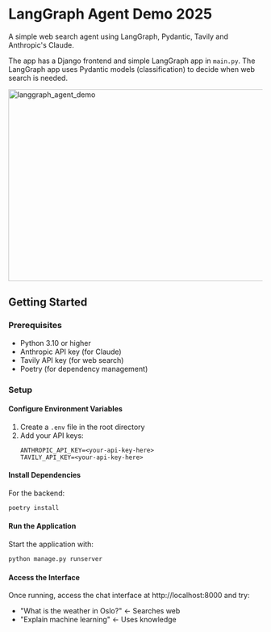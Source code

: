 # LangGraph Agent Demo 2025

A simple web search agent using LangGraph, Pydantic, Tavily and Anthropic's Claude.

The app has a Django frontend and simple LangGraph app in `main.py`. The LangGraph app uses Pydantic models (classification) to decide when web search is needed.

<img width="507" height="380" alt="langgraph_agent_demo" src="https://github.com/user-attachments/assets/8343833d-0dbf-4bc5-a9f3-b2c417eac2a0" />


## Getting Started

### Prerequisites

* Python 3.10 or higher
* Anthropic API key (for Claude)
* Tavily API key (for web search)
* Poetry (for dependency management)

### Setup

#### Configure Environment Variables

1. Create a `.env` file in the root directory
2. Add your API keys:
   ```
   ANTHROPIC_API_KEY=<your-api-key-here>
   TAVILY_API_KEY=<your-api-key-here>
   ```

#### Install Dependencies

For the backend:
```bash
poetry install
```

#### Run the Application

Start the application with:
```bash
python manage.py runserver
```

#### Access the Interface

Once running, access the chat interface at http://localhost:8000 and try:

- "What is the weather in Oslo?" ← Searches web
- "Explain machine learning" ← Uses knowledge
